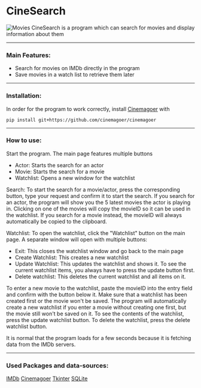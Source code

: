 # CineSearch
![Movies](https://miro.medium.com/v2/resize:fit:1132/1*8y9sCjaxFmAzEiVEzw3YoQ.jpeg)
CineSearch is a program which can search for movies and display information about them

---
### Main Features:
- Search for movies on IMDb directly in the program
- Save movies in a watch list to retrieve them later

---
### Installation:
In order for the program to work correctly, install [Cinemagoer](https://github.com/cinemagoer/cinemagoer) with
````
pip install git+https://github.com/cinemagoer/cinemagoer
````






---
### How to use:
Start the program. The main page features multiple buttons
- Actor: Starts the search for an actor
- Movie: Starts the search for a movie
- Watchlist: Opens a new window for the watchlist

Search:
To start the search for a movie/actor, press the corresponding button, type your request and confirm it to start the search. 
If you search for an actor, the program will show you the 5 latest movies the actor is playing in. Clicking on one of the movies will copy the movieID so it can be used in the watchlist. If you search for a movie instead, the movieID will always automatically be copied to the clipboard. 

Watchlist:
To open the watchlist, click the "Watchlist" button on the main page.
A separate window will open with multiple buttons:
- Exit: This closes the watchlist window and go back to the main page
- Create Watchlist: This creates a new watchlist
- Update Watchlist: This updates the watchlist and shows it. To see the current watchlist items, you always have to press the update button first.
- Delete watchlist: This deletes the current watchlist and all items on it. 

To enter a new movie to the watchlist, paste the movieID into the entry field and confirm with the button below it. Make sure that a watchlist has been created first or the movie won't be saved. The program will automatically create a new watchlist if you enter a movie without creating one first, but the movie still won't be saved on it. To see the contents of the watchlist, press the update watchlist button. To delete the watchlist, press the delete watchlist button.

It is normal that the program loads for a few seconds because it is fetching data from the IMDb servers.

---
### Used Packages and data-sources:
[IMDb](https://www.imdb.com/)
[Cinemagoer](https://github.com/cinemagoer/cinemagoer)
[Tkinter](https://docs.python.org/3/library/tkinter.html)
[SQLite](https://www.sqlite.org/)
